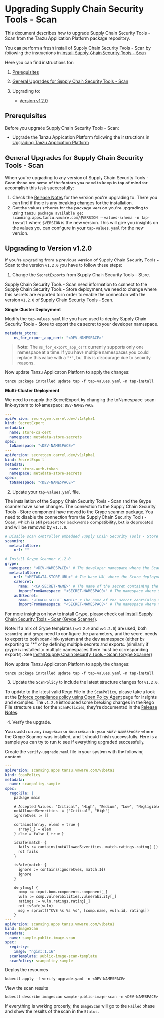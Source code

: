 # Upgrading Supply Chain Security Tools - Scan

This document describes how to upgrade Supply Chain Security Tools - Scan from the Tanzu Application Platform package repository.

You can perform a fresh install of Supply Chain Security Tools - Scan by following the instructions in [Install Supply Chain Security Tools - Scan](install-scst-scan.md) 

Here you can find instructions for:

1. [Prerequisites](#prereqs)

2. [General Upgrades for Supply Chain Security Tools - Scan](#general-upgrades)

3. Upgrading to:
   - [Version v1.2.0](#upgrade-to-1-2-0)


## <a id="prereqs"></a> Prerequisites

Before you upgrade Supply Chain Security Tools - Scan:

* Upgrade the Tanzu Application Platform following the instructions in [Upgrading Tanzu Application Platform](../upgrading.md) 

## <a id="general-upgrades"></a> General Upgrades for Supply Chain Security Tools - Scan

When you're upgrading to any version of Supply Chain Security Tools - Scan these are some of the factors you need to keep in top of mind for accomplish this task successfully: 

1. Check the [Release Notes](../release-notes.md) for the version you're upgrading to. There you can find if there is any breaking changes for the installation.
2. Get the values schema for the package version you're upgrading to using `tanzu package available get scanning.apps.tanzu.vmware.com/$VERSION --values-schema -n tap-install` where `$VERSION` is the new version. This will give you insights on the values you can configure in your `tap-values.yaml` for the new version.

## <a id="upgrade-to-1-2-0"></a> Upgrading to Version v1.2.0

If you're upgrading from a previous version of Supply Chain Security Tools - Scan to the version `v1.2.0` you have to follow these steps: 

1. Change the `SecretExports` from Supply Chain Security Tools - Store. 

  Supply Chain Security Tools - Scan need information to connect to the Supply Chain Security Tools - Store deployment, we need to change where this secrets are exported to in order to enable the connection with the version `v1.2.0` of Supply Chain Security Tools - Scan.

  **Single Cluster Deployment**

  Modify the `tap-values.yaml` file you have used to deploy Supply Chain Security Tools - Store to export the ca secret to your developer namespace. 

  ```yaml
  metadata_store:
      ns_for_export_app_cert: "<DEV-NAMESPACE>"
  ```

  >**Note:** The `ns_for_export_app_cert` currently supports only one namespace at a time. If you have multiple namespaces you could replace this value with a `"*"`, but this is discourage due to security reasons.

  Now update Tanzu Application Platform to apply the changes:

  ```console
  tanzu package installed update tap -f tap-values.yaml -n tap-install
  ```

  **Multi-Cluster Deployment**

  We need to reapply the SecretExport by changing the toNamespace: scan-link-system to toNamespace: `DEV-NAMESPACE`

  ```yaml
  ---
  apiVersion: secretgen.carvel.dev/v1alpha1
  kind: SecretExport
  metadata:
    name: store-ca-cert
    namespace: metadata-store-secrets
  spec:
    toNamespace: "<DEV-NAMESPACE>"
  ---
  apiVersion: secretgen.carvel.dev/v1alpha1
  kind: SecretExport
  metadata:
    name: store-auth-token
    namespace: metadata-store-secrets
  spec:
    toNamespace: "<DEV-NAMESPACE>"
  ```
 
2. Update your `tap-values.yaml` file.

  The installation of the Supply Chain Security Tools - Scan and the Grype scanner have some changes. The connection to the Supply Chain Security Tools - Store component have moved to the Grype scanner package. You need to disable the connection from the Supply Chain Security Tools - Scan, which is still present for backwards compatibility, but is deprecated and will be removed by `v1.3.0`.

  ```yaml
  # Disable scan controller embedded Supply Chain Security Tools - Store integration
  scanning:
    metadataStore:
      url: ""
  
  # Install Grype Scanner v1.2.0 
  grype:
    namespace: "<DEV-NAMESPACE>" # The developer namespace where the ScanTemplates are gonna be deployed
    metadataStore:
      url: "<METADATA-STORE-URL>" # The base URL where the Store deployment can be reached
      caSecret:
        name: "<CA-SECRET-NAME>" # The name of the secret containing the ca.crt
        importFromNamespace: "<SECRET-NAMESPACE>" # The namespace where Store is deployed (if single cluster) or where the connection secrets were created (if multi-cluster)
      authSecret:
        name: "<TOKEN-SECRET-NAME>" # The name of the secret containing the auth token to connect to Store
        importFromNamespace: "<SECRET-NAMESPACE>" # The namespace where the connection secrets were created (if multi-cluster)
  ```

  For more insights on how to install Grype, please check out [Install Supply Chain Security Tools - Scan (Grype Scanner)](install-scst-scan.md#install-grype).

  Note: If a mix of Grype templates (`<v1.2.0` and `≥v1.2.0`) are used, both `scanning` and `grype` need to configure the parameters, and the secret needs to export to both scan-link-system and the dev namespace (either by exporting to "*" or by defining multiple secrets and exports. (similarly if grype is installed to multiple namespaces there must be corresponding exports). See [Install Supply Chain Security Tools - Scan (Grype Scanner)](install-scst-scan.md#install-grype)

  Now update Tanzu Application Platform to apply the changes:

  ```console
  tanzu package installed update tap -f tap-values.yaml -n tap-install
  ```
 
3. Update the `ScanPolicy` to include the latest structure changes for `v1.2.0`.

  To update to the latest valid Rego File in the `ScanPolicy`, please take a look at the [Enforce compliance policy using Open Policy Agent](policies.md) page for insights and examples. The `v1.2.0` introduced some breaking changes in the Rego File structure used for the `ScanPolicies`, they're documented in the [Release Notes](../release-notes.md#scst-scan-changes).

4. Verify the upgrade.

  You could run any `ImageScan` or `SourceScan` in your `<DEV-NAMESPACE>` where the Grype Scanner was installed, and it should finish successfully. Here is a sample you can try to run to see if everything upgraded successfully.

  Create the `verify-upgrade.yaml` file in your system with the following content: 

  ```yaml
  ---
  apiVersion: scanning.apps.tanzu.vmware.com/v1beta1
  kind: ScanPolicy
  metadata:
    name: scanpolicy-sample
  spec:
    regoFile: |
      package main

      # Accepted Values: "Critical", "High", "Medium", "Low", "Negligible", "UnknownSeverity"
      notAllowedSeverities := ["Critical", "High"]
      ignoreCves := []

      contains(array, elem) = true {
        array[_] = elem
      } else = false { true }

      isSafe(match) {
        fails := contains(notAllowedSeverities, match.ratings.rating[_])
        not fails
      }

      isSafe(match) {
        ignore := contains(ignoreCves, match.Id)
        ignore
      }

      deny[msg] {
        comp := input.bom.components.component[_]
        vuln := comp.vulnerabilities.vulnerability[_]
        ratings := vuln.ratings.rating[_]
        not isSafe(vuln)
        msg = sprintf("CVE %s %s %s", [comp.name, vuln.id, ratings])
      }
  ---
  apiVersion: scanning.apps.tanzu.vmware.com/v1beta1
  kind: ImageScan
  metadata:
    name: sample-public-image-scan
  spec:
    registry:
      image: "nginx:1.16"
    scanTemplate: public-image-scan-template
    scanPolicy: scanpolicy-sample
  ```

  Deploy the resources

  ```console
  kubectl apply -f verify-upgrade.yaml -n <DEV-NAMESPACE>
  ```

  View the scan results

  ```console
  kubectl describe imagescan sample-public-image-scan -n <DEV-NAMESPACE>
  ```

  If everything is working properly, the `ImageScan` will go to the `Failed` phase and show the results of the scan in the `Status`. 